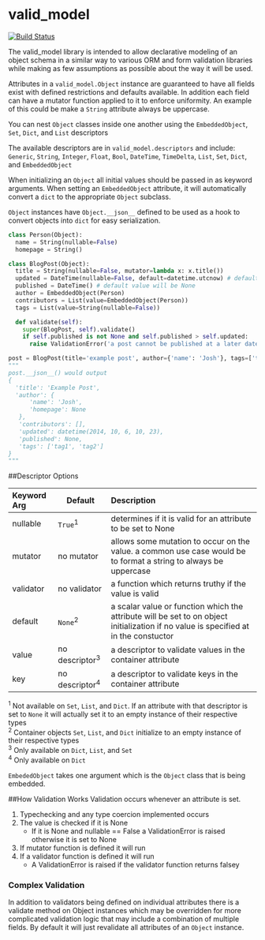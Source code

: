 valid_model
===========

[![Build Status](https://travis-ci.org/yoshrote/valid_model.svg?branch=master)](https://travis-ci.org/yoshrote/valid_model)

The valid_model library is intended to allow declarative modeling of an object schema in a similar way to various ORM and form validation libraries while making as few assumptions as possible about the way it will be used.

Attributes in a `valid_model.Object` instance are guaranteed to have all fields exist with defined restrictions and defaults available. In addition each field can have a mutator function applied to it to enforce uniformity.  An example of this could be make a `String` attribute always be uppercase.

You can nest `Object` classes inside one another using the `EmbeddedObject`, `Set`, `Dict`, and `List` descriptors

The available descriptors are in `valid_model.descriptors` and include:
`Generic`, `String`, `Integer`, `Float`, `Bool`, `DateTime`, `TimeDelta`, `List`, `Set`, `Dict`, and `EmbeddedObject`

When initializing an `Object` all initial values should be passed in as keyword arguments.
When setting an `EmbeddedObject` attribute, it will automatically convert a `dict` to the appropriate `Object` subclass.

`Object` instances have `Object.__json__` defined to be used as a hook to convert objects into `dict` for easy serialization.

```python
class Person(Object):
  name = String(nullable=False)
  homepage = String()

class BlogPost(Object):
  title = String(nullable=False, mutator=lambda x: x.title())
  updated = DateTime(nullable=False, default=datetime.utcnow) # default to time object is created
  published = DateTime() # default value will be None
  author = EmbeddedObject(Person)
  contributors = List(value=EmbeddedObject(Person))
  tags = List(value=String(nullable=False))

  def validate(self):
    super(BlogPost, self).validate()
    if self.published is not None and self.published > self.updated:
      raise ValidationError('a post cannot be published at a later date than it was updated')

post = BlogPost(title='example post', author={'name': 'Josh'}, tags=['tag1', 'tag2'])
"""
post.__json__() would output
{
  'title': 'Example Post',
  'author': {
      'name': 'Josh',
      'homepage': None
   },
   'contributors': [],
   'updated': datetime(2014, 10, 6, 10, 23),
   'published': None,
   'tags': ['tag1', 'tag2']
}
"""
```
##Descriptor Options

|Keyword Arg | Default | Description |
|:-----------|--------|:------------------
|nullable | `True`<sup>1</sup> | determines if it is valid for an attribute to be set to None
|mutator | no mutator | allows some mutation to occur on the value. a common use case would be to format a string to always be uppercase
|validator | no validator| a function which returns truthy if the value is valid
|default | `None`<sup>2</sup>  | a scalar value or function which the attribute will be set to on object initialization if no value is specified at in the constuctor
|value| no descriptor<sup>3</sup> | a descriptor to validate values in the container attribute
| key | no descriptor<sup>4</sup> | a descriptor to validate keys in the container attribute
<sup>1</sup> Not available on `Set`, `List`, and `Dict`. If an attribute with that descriptor is set to `None` it will actually set it to an empty instance of their respective types  
<sup>2</sup> Container objects `Set`, `List`, and `Dict` initialize to an empty instance of their respective types  
<sup>3</sup> Only available on `Dict`, `List`, and `Set`  
<sup>4</sup> Only available on `Dict`  

`EmbededObject` takes one argument which is the `Object` class that is being embedded.

##How Validation Works
Validation occurs whenever an attribute is set.

1. Typechecking and any type coercion implemented occurs
2. The value is checked if it is None  
    * If it is None and nullable == False a ValidationError is raised otherwise it is set to None
3. If mutator function is defined it will run
4. If a validator function is defined it will run  
    * A ValidationError is raised if the validator function returns falsey


### Complex Validation
In addition to validators being defined on individual attributes there is a validate method on Object instances which may be overridden for more complicated validation logic that may include a combination of multiple fields.  By default it will just revalidate all attributes of an `Object` instance.

